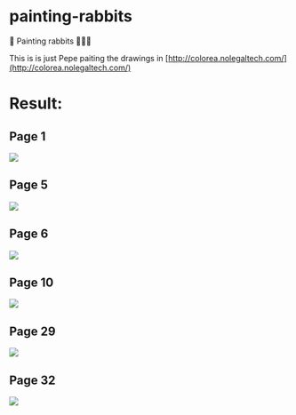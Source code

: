 # painting-rabbits
🎨 Painting rabbits 🐇🐇🐇

This is is just Pepe paiting the drawings in [http://colorea.nolegaltech.com/](http://colorea.nolegaltech.com/)

# Result:

## Page 1

![](https://github.com/pepellou/painting-rabbits/raw/master/drawings/P1.png)

## Page 5

![](https://github.com/pepellou/painting-rabbits/raw/master/drawings/P5.png)

## Page 6

![](https://github.com/pepellou/painting-rabbits/raw/master/drawings/P6.png)

## Page 10

![](https://github.com/pepellou/painting-rabbits/raw/master/drawings/P10.png)

## Page 29

![](https://github.com/pepellou/painting-rabbits/raw/master/drawings/P29.png)

## Page 32

![](https://github.com/pepellou/painting-rabbits/raw/master/drawings/P32.png)
